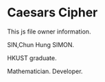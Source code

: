 # Caesars Cipher

This js file owner information.

SIN,Chun Hung SIMON.

HKUST graduate.

Mathematician. Developer.
